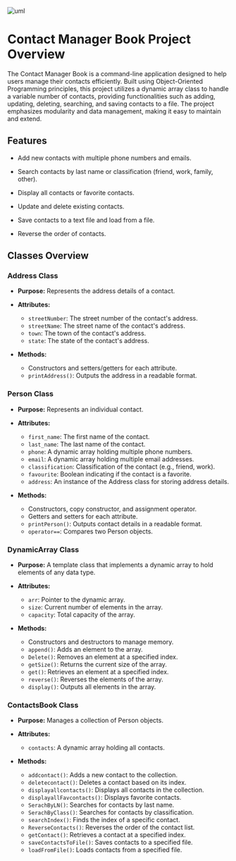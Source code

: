 ![uml](https://github.com/user-attachments/assets/e6f65070-c4a3-4604-bd8e-a8c87db75eac)


# Contact Manager Book Project Overview

The Contact Manager Book is a command-line application designed to help users manage their contacts efficiently. Built using Object-Oriented Programming principles, this project utilizes a dynamic array class to handle a variable number of contacts, providing functionalities such as adding, updating, deleting, searching, and saving contacts to a file. The project emphasizes modularity and data management, making it easy to maintain and extend.

## Features

- Add new contacts with multiple phone numbers and emails.

- Search contacts by last name or classification (friend, work, family, other).

- Display all contacts or favorite contacts.

- Update and delete existing contacts.

- Save contacts to a text file and load from a file.

- Reverse the order of contacts.

## Classes Overview

### Address Class
- **Purpose:** Represents the address details of a contact.
  
- **Attributes:**
  - `streetNumber`: The street number of the contact's address.
  - `streetName`: The street name of the contact's address.
  - `town`: The town of the contact's address.
  - `state`: The state of the contact's address.

- **Methods:**
  - Constructors and setters/getters for each attribute.
  - `printAddress()`: Outputs the address in a readable format.

### Person Class
- **Purpose:** Represents an individual contact.
  
- **Attributes:**
  - `first_name`: The first name of the contact.
  - `last_name`: The last name of the contact.
  - `phone`: A dynamic array holding multiple phone numbers.
  - `email`: A dynamic array holding multiple email addresses.
  - `classification`: Classification of the contact (e.g., friend, work).
  - `favourite`: Boolean indicating if the contact is a favorite.
  - `address`: An instance of the Address class for storing address details.

- **Methods:**
  - Constructors, copy constructor, and assignment operator.
  - Getters and setters for each attribute.
  - `printPerson()`: Outputs contact details in a readable format.
  - `operator==`: Compares two Person objects.

### DynamicArray Class
- **Purpose:** A template class that implements a dynamic array to hold elements of any data type.
  
- **Attributes:**
  - `arr`: Pointer to the dynamic array.
  - `size`: Current number of elements in the array.
  - `capacity`: Total capacity of the array.

- **Methods:**
  - Constructors and destructors to manage memory.
  - `append()`: Adds an element to the array.
  - `Delete()`: Removes an element at a specified index.
  - `getSize()`: Returns the current size of the array.
  - `get()`: Retrieves an element at a specified index.
  - `reverse()`: Reverses the elements of the array.
  - `display()`: Outputs all elements in the array.

### ContactsBook Class
- **Purpose:** Manages a collection of Person objects.
  
- **Attributes:**
  - `contacts`: A dynamic array holding all contacts.

- **Methods:**
  - `addcontact()`: Adds a new contact to the collection.
  - `deletecontact()`: Deletes a contact based on its index.
  - `displayallcontacts()`: Displays all contacts in the collection.
  - `displayallFavcontacts()`: Displays favorite contacts.
  - `SerachByLN()`: Searches for contacts by last name.
  - `SerachByClass()`: Searches for contacts by classification.
  - `searchIndex()`: Finds the index of a specific contact.
  - `ReverseContacts()`: Reverses the order of the contact list.
  - `getContact()`: Retrieves a contact at a specified index.
  - `saveContactsToFile()`: Saves contacts to a specified file.
  - `loadFromFile()`: Loads contacts from a specified file.

